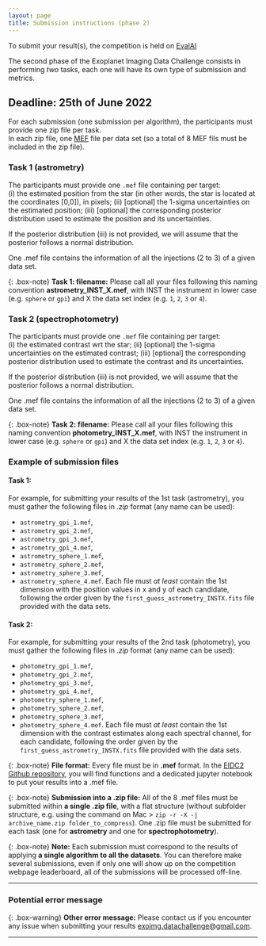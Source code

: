 ```yaml
---
layout: page
title: Submission instructions (phase 2)
---
```


To submit your result(s), the competition is held on [EvalAI](https://eval.ai/web/challenges/challenge-page/1717/)

The second phase of the Exoplanet Imaging Data Challenge consists in performing *two* tasks, each one will have its own type of submission and metrics.


## Deadline: 25th of June 2022
For each submission (one submission per algorithm), the participants must provide one zip file per task. <br>
In each zip file, one [MEF](https://en.wikipedia.org/wiki/Modernized_e-File) file per data set (so a total of 8 MEF fils must be included in the zip file).

### Task 1 (astrometry)
The participants must provide one `.mef` file containing per target: <br>
(i) the estimated position from the star (in other words, the star is located at the coordinates [0,0]), in pixels;
(ii) [optional] the 1-sigma uncertainties on the estimated position;
(iii) [optional] the corresponding posterior distribution used to estimate the position and its uncertainties.

If the posterior distribution (iii) is not provided, we will assume that the posterior follows a normal distribution. 

One .mef file contains the information of all the injections (2 to 3) of a given data set.

{: .box-note}
**Task 1: filename:** Please call all your files following this naming convention **astrometry_INST_X.mef**, with INST the instrument in lower case (e.g. `sphere` or `gpi`) and X the data set index (e.g. `1`, `2`, `3` or `4`).


### Task 2 (spectrophotometry)
The participants must provide one `.mef` file containing per target: <br>
(i) the estimated contrast wrt the star;
(ii) [optional] the 1-sigma uncertainties on the estimated contrast;
(iii) [optional] the corresponding posterior distribution used to estimate the contrast and its uncertainties.

If the posterior distribution (iii) is not provided, we will assume that the posterior follows a normal distribution. 

One .mef file contains the information of all the injections (2 to 3) of a given data set.

{: .box-note}
**Task 2: filename:** Please call all your files following this naming convention **photometry_INST_X.mef**, with INST the instrument in lower case (e.g. `sphere` or `gpi`) and X the data set index (e.g. `1`, `2`, `3` or `4`).


### Example of submission files

#### Task 1:
For example, for submitting your results of the 1st task (astrometry), you must gather the following files in *.zip* format (any name can be used): 
* ``astrometry_gpi_1.mef``,
* ``astrometry_gpi_2.mef``,
* ``astrometry_gpi_3.mef``, 
* ``astrometry_gpi_4.mef``, 
* ``astrometry_sphere_1.mef``,
* ``astrometry_sphere_2.mef``,
* ``astrometry_sphere_3.mef``,
* ``astrometry_sphere_4.mef``.
Each file must *at least* contain the 1st dimension with the position values in x and y of each candidate, following the order given by the `first_guess_astrometry_INSTX.fits` file provided with the data sets. 

#### Task 2:
For example, for submitting your results of the 2nd task (photometry), you must gather the following files in *.zip* format (any name can be used): 
* ``photometry_gpi_1.mef``,
* ``photometry_gpi_2.mef``,
* ``photometry_gpi_3.mef``, 
* ``photometry_gpi_4.mef``, 
* ``photometry_sphere_1.mef``,
* ``photometry_sphere_2.mef``,
* ``photometry_sphere_3.mef``,
* ``photometry_sphere_4.mef``.
Each file must *at least* contain the 1st dimension with the contrast estimates along each spectral channel, for each candidate, following the order given by the `first_guess_astrometry_INSTX.fits` file provided with the data sets. 

{: .box-note}
**File format:** Every file must be in **.mef** format. In the [EIDC2 Github repository](https://github.com/exoplanet-imaging-challenge/phase2/tree/main/eidc2), you will find functions and a dedicated jupyter notebook to put your results into a .mef file.

{: .box-note}
**Submission into a .zip file:** All of the 8 .mef files must be submitted within **a single .zip file**, with a flat structure (without subfolder structure, e.g. using the command on Mac > ``zip -r -X -j archive_name.zip folder_to_compress``).
One .zip file must be submitted for each task (one for **astrometry** and one for **spectrophotometry**).

{: .box-note}
**Note:** Each submission must correspond to the results of applying **a single algorithm to all the datasets**. You can therefore make several submissions, even if only one will show up on the competition webpage leaderboard, all of the submissions will be processed off-line.

*** 

### Potential error message

{: .box-warning}
**Other error message:** Please contact us if you encounter any issue when submitting your results <exoimg.datachallenge@gmail.com>.

*** 
